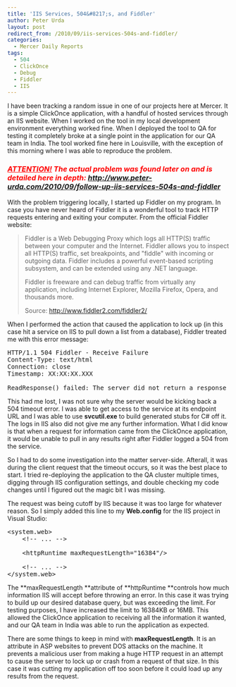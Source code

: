 ```yaml
---
title: 'IIS Services, 504&#8217;s, and Fiddler'
author: Peter Urda
layout: post
redirect_from: /2010/09/iis-services-504s-and-fiddler/
categories:
  - Mercer Daily Reports
tags:
  - 504
  - ClickOnce
  - Debug
  - Fiddler
  - IIS
---
```

I have been tracking a random issue in one of our projects here at Mercer. It is a simple ClickOnce application, with a handful of hosted services through an IIS website. When I worked on the tool in my local development environment everything worked fine. When I deployed the tool to QA for testing it completely broke at a single point in the application for our QA team in India. The tool worked fine here in Louisville, with the exception of this morning where I was able to reproduce the problem.

### ***<span style="color: #ff0000;"><span style="text-decoration: underline;">ATTENTION!</span> The actual problem was found later on and is detailed here in depth:</span> <a href="http://www.peter-urda.com/2010/09/follow-up-iis-services-504s-and-fiddler" target="_blank">http://www.peter-urda.com/2010/09/follow-up-iis-services-504s-and-fiddler</a>***

With the problem triggering locally, I started up Fiddler on my program. In case you have never heard of Fiddler it is a wonderful tool to track HTTP requests entering and exiting your computer. From the official Fiddler website:

> Fiddler is a Web Debugging Proxy which logs all HTTP(S) traffic between your computer and the Internet. Fiddler allows you to inspect all HTTP(S) traffic, set breakpoints, and "fiddle" with incoming or outgoing data. Fiddler includes a powerful event-based scripting subsystem, and can be extended using any .NET language.
> 
> Fiddler is freeware and can debug traffic from virtually any application, including Internet Explorer, Mozilla Firefox, Opera, and thousands more.
> 
> Source: <a href="http://www.fiddler2.com/fiddler2/" class="external external_icon" target="_blank">http://www.fiddler2.com/fiddler2/</a>

When I performed the action that caused the application to lock up (in this case hit a service on IIS to pull down a list from a database), Fiddler treated me with this error message:

<pre class="brush: plain; title: ; notranslate" title="">HTTP/1.1 504 Fiddler - Receive Failure
Content-Type: text/html
Connection: close
Timestamp: XX:XX:XX.XXX

ReadResponse() failed: The server did not return a response for this request.
</pre>

This had me lost, I was not sure why the server would be kicking back a 504 timeout error. I was able to get access to the service at its endpoint URL and I was able to use **svcutil.exe** to build generated stubs for C# off it. The logs in IIS also did not give me any further information. What I did know is that when a request for information came from the ClickOnce application, it would be unable to pull in any results right after Fiddler logged a 504 from the service.

So I had to do some investigation into the matter server-side. Afterall, it was during the client request that the timeout occurs, so it was the best place to start. I tried re-deploying the application to the QA cluster multiple times, digging through IIS configuration settings, and double checking my code changes until I figured out the magic bit I was missing.

The request was being cutoff by IIS because it was too large for whatever reason. So I simply added this line to my **Web.config** for the IIS project in Visual Studio:

<pre class="brush: xml; title: ; notranslate" title="">&lt;system.web&gt;
    &lt;!-- ... --&gt;

    &lt;httpRuntime maxRequestLength="16384"/&gt;

    &lt;!-- ... --&gt;
&lt;/system.web&gt;
</pre>

The **maxRequestLength **attribute of **httpRuntime **controls how much information IIS will accept before throwing an error. In this case it was trying to build up our desired database query, but was exceeding the limit. For testing purposes, I have increased the limit to 16384KB or 16MB. This allowed the ClickOnce application to receiving all the information it wanted, and our QA team in India was able to run the application as expected.

There are some things to keep in mind with **maxRequestLength**. It is an attribute in ASP websites to prevent DOS attacks on the machine. It prevents a malicious user from making a huge HTTP request in an attempt to cause the server to lock up or crash from a request of that size. In this case it was cutting my application off too soon before it could load up any results from the request.
